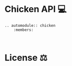 ```{include} ../README.md
```

```{include} ../CONTRIBUTING.md
```

# Chicken API 💻

```{eval-rst}
.. automodule:: chicken
    :members:
```

```{include} ../CODE_OF_CONDUCT.md
```

```{include} ../CHANGES.md
```

# License ⚖️

```{include} ../LICENSE
```
